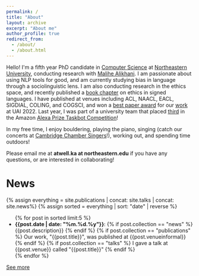 ```yaml
---
permalink: /
title: "About"
layout: archive
excerpt: "About me"
author_profile: true
redirect_from: 
  - /about/
  - /about.html
---
```


Hello! I'm a fifth year PhD candidate in [Computer Science](https://www.khoury.northeastern.edu/) at [Northeastern University](https://www.northeastern.edu/), conducting research with [Malihe Alikhani](https://www.malihealikhani.com/). I am passionate about using NLP tools for good, and am currently studying bias in language through a sociolinguistic lens. I am also conducting research in the ethics space, and recently published a [book chapter](https://link.springer.com/chapter/10.1007/978-3-031-47362-3_3) on ethics in signed languages. I have published at venues including ACL, NAACL, EACL, SIGDIAL, COLING, and COGSCI, and won a [best paper award](https://www.sci.pitt.edu/news/sci-graduate-students-faculty-member-win-best-paper-award-uai-2022) for our [work](https://proceedings.mlr.press/v180/sicilia22a/sicilia22a.pdf) at UAI 2022. Last year, I was part of a university team that placed [third](https://www.amazon.science/alexa-prize/taskbot-challenge/2022) in the Amazon [Alexa Prize Taskbot Competition](https://www.amazon.science/alexa-prize/taskbot-challenge)!

In my free time, I enjoy bouldering, playing the piano, singing (catch our concerts at [Cambridge Chamber Singers](https://cambridgechambersingers.org/)!), working out, and spending time outdoors!

Please email me at <b>atwell.ka at northeastern.edu</b> if you have any questions, or are interested in collaborating! 

News
======

{% assign everything = site.publications | concat: site.talks | concat: site.news%}
{% assign sorted = everything | sort: "date" | reverse %}

<div class="news">
<link rel="stylesheet" href="https://maxcdn.bootstrapcdn.com/font-awesome/4.5.0/css/font-awesome.min.css">
<ul>{% for post in sorted limit:5 %}
  <li><b>{{post.date | date: "%m.%d.%y"}}</b>: 
  {% if post.collection == "news" %}
    {{post.description}} 
  {% endif %}
  {% if post.collection == "publications" %}
    Our work, "{{post.title}}", was published at {{post.venueinformal}} 
  {% endif %}
  {% if post.collection == "talks" %}
    I gave a talk at {{post.venue}} called "{{post.title}}"
  {% endif %}</li>
{% endfor %}</ul>
</div>

[See more](https://katherine-atwell.github.io/news/)
